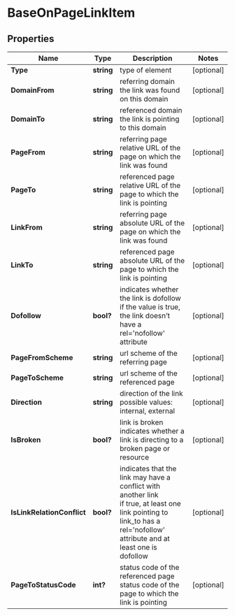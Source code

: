 # BaseOnPageLinkItem


## Properties

| Name | Type | Description | Notes |
|------------ | ------------- | ------------- | -------------|
**Type** | **string** | type of element |[optional]|
**DomainFrom** | **string** | referring domain<br>the link was found on this domain |[optional]|
**DomainTo** | **string** | referenced domain<br>the link is pointing to this domain |[optional]|
**PageFrom** | **string** | referring page<br>relative URL of the page on which the link was found |[optional]|
**PageTo** | **string** | referenced page<br>relative URL of the page to which the link is pointing |[optional]|
**LinkFrom** | **string** | referring page<br>absolute URL of the page on which the link was found |[optional]|
**LinkTo** | **string** | referenced page<br>absolute URL of the page to which the link is pointing |[optional]|
**Dofollow** | **bool?** | indicates whether the link is dofollow<br>if the value is true, the link doesn’t have a rel='nofollow' attribute |[optional]|
**PageFromScheme** | **string** | url scheme of the referring page |[optional]|
**PageToScheme** | **string** | url scheme of the referenced page |[optional]|
**Direction** | **string** | direction of the link<br>possible values: internal, external |[optional]|
**IsBroken** | **bool?** | link is broken<br>indicates whether a link is directing to a broken page or resource |[optional]|
**IsLinkRelationConflict** | **bool?** | indicates that the link may have a conflict with another link<br>if true, at least one link pointing to link_to has a rel='nofollow' attribute and at least one is dofollow |[optional]|
**PageToStatusCode** | **int?** | status code of the referenced page<br>status code of the page to which the link is pointing |[optional]|